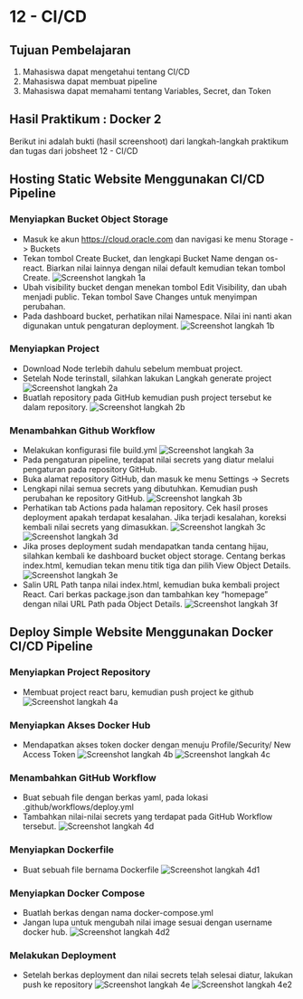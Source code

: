 # 12 - CI/CD

## Tujuan Pembelajaran
1. Mahasiswa dapat mengetahui tentang CI/CD
2. Mahasiswa dapat membuat pipeline
3. Mahasiswa dapat memahami tentang Variables, Secret, dan Token

## Hasil Praktikum : Docker 2
Berikut ini adalah bukti (hasil screenshoot) dari langkah-langkah praktikum dan tugas dari jobsheet 12 - CI/CD

## Hosting Static Website Menggunakan CI/CD Pipeline
### Menyiapkan Bucket Object Storage
- Masuk ke akun https://cloud.oracle.com dan navigasi ke menu Storage -> Buckets
- Tekan tombol Create Bucket, dan lengkapi Bucket Name dengan os-react. Biarkan nilai
lainnya dengan nilai default kemudian tekan tombol Create.
![Screenshot langkah 1a](img/1a.PNG)
- Ubah visibility bucket dengan menekan tombol Edit Visibility, dan ubah menjadi public.
Tekan tombol Save Changes untuk menyimpan perubahan.
- Pada dashboard bucket, perhatikan nilai Namespace. Nilai ini nanti akan digunakan untuk
pengaturan deployment.
![Screenshot langkah 1b](img/1b.PNG)
### Menyiapkan Project
- Download Node terlebih dahulu sebelum membuat project.
- Setelah Node terinstall, silahkan lakukan Langkah generate project
![Screenshot langkah 2a](img/2a.PNG)
- Buatlah repository pada GitHub kemudian push project tersebut ke dalam repository.
![Screenshot langkah 2b](img/2b.PNG)
### Menambahkan Github Workflow
- Melakukan konfigurasi file build.yml
![Screenshot langkah 3a](img/3a.PNG)
- Pada pengaturan pipeline, terdapat nilai secrets yang diatur melalui pengaturan pada
repository GitHub.
- Buka alamat repository GitHub, dan masuk ke menu Settings -> Secrets
- Lengkapi nilai semua secrets yang dibutuhkan. Kemudian push perubahan ke repository
GitHub.
![Screenshot langkah 3b](img/3b.PNG)
- Perhatikan tab Actions pada halaman repository. Cek hasil proses deployment apakah
terdapat kesalahan. Jika terjadi kesalahan, koreksi kembali nilai secrets yang dimasukkan.
![Screenshot langkah 3c](img/3c.PNG)
![Screenshot langkah 3d](img/3d.PNG)
- Jika proses deployment sudah mendapatkan tanda centang hijau, silahkan kembali ke
dashboard bucket object storage. Centang berkas index.html, kemudian tekan menu titik
tiga dan pilih View Object Details.
![Screenshot langkah 3e](img/3e.PNG)
- Salin URL Path tanpa nilai index.html, kemudian buka kembali project React. Cari berkas
package.json dan tambahkan key “homepage” dengan nilai URL Path pada Object
Details.
![Screenshot langkah 3f](img/3f.PNG)
## Deploy Simple Website Menggunakan Docker CI/CD Pipeline
### Menyiapkan Project Repository
- Membuat project react baru, kemudian push project ke github
![Screenshot langkah 4a](img/4a.PNG)
### Menyiapkan Akses Docker Hub
- Mendapatkan akses token docker dengan menuju Profile/Security/ New Access Token
![Screenshot langkah 4b](img/4b.PNG)
![Screenshot langkah 4c](img/4c.PNG)
### Menambahkan GitHub Workflow
- Buat sebuah file dengan berkas yaml, pada lokasi .github/workflows/deploy.yml
- Tambahkan nilai-nilai secrets yang terdapat pada GitHub Workflow tersebut.
![Screenshot langkah 4d](img/4d.PNG)
### Menyiapkan Dockerfile
- Buat sebuah file bernama Dockerfile
![Screenshot langkah 4d1](img/4d1.PNG)
### Menyiapkan Docker Compose
- Buatlah berkas dengan nama docker-compose.yml
- Jangan lupa untuk mengubah nilai image sesuai dengan username docker hub.
![Screenshot langkah 4d2](img/4d2.PNG)
### Melakukan Deployment
- Setelah berkas deployment dan nilai secrets telah selesai diatur, lakukan push ke repository
![Screenshot langkah 4e](img/4e.error.PNG)
![Screenshot langkah 4e2](img/4e.error2.PNG)